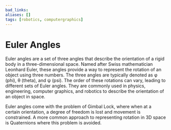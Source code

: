```yaml
---
bad_links: 
aliases: []
tags: [robotics, computergraphics]
---
```

# Euler Angles

Euler angles are a set of three angles that describe the orientation of a rigid body in a three-dimensional space. Named after Swiss mathematician Leonhard Euler, these angles provide a way to represent the rotation of an object using three numbers. The three angles are typically denoted as φ (phi), θ (theta), and ψ (psi). The order of these rotations can vary, leading to different sets of Euler angles. They are commonly used in physics, engineering, computer graphics, and robotics to describe the orientation of an object in space.

Euler angles come with the problem of Gimbal Lock, where when at a certain orientation, a degree of freedom is lost and movement is constrained. A more common approach to representing rotation in 3D space is Quaternions where this problem is avoided.